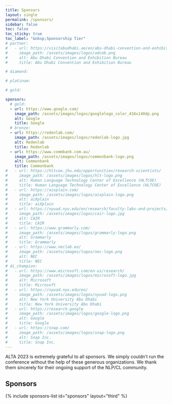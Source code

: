 ```yaml
---
title: Sponsors
layout: single
permalink: /sponsors/
sidebar: false
toc: false
toc_sticky: true
toc_label: "&nbsp;Sponsorship Tier"
# partner:
#   - url: https://visitabudhabi.ae/en/abu-dhabi-convention-and-exhibition-bureau
#     image_path: /assets/images/logos/adceb.png
#     alt: Abu Dhabi Convention and Exhibition Bureau
#     title: Abu Dhabi Convention and Exhibition Bureau

# diamond:

# platinum:

# gold:

sponsors:
  # gold:
  - url: https://www.google.com/
    image_path: /assets/images/logos/googlelogo_color_416x140dp.png
    alt: Google
    title: Google
  # bronze:
  - url: https://redenlab.com/
    image_path: /assets/images/logos/redenlab-logo.jpg
    alt: Redenlab
    title: Redenlab
  - url: https://www.commbank.com.au/
    image_path: /assets/images/logos/commonbank-logo.png
    alt: Commonbank
    title: Commonbank
#   - url: https://hltcoe.jhu.edu/opportunities/research-scientists/
#     image_path: /assets/images/logos/hlt-logo.png
#     alt: Human Language Technology Center of Excellence (HLTCOE)
#     title: Human Language Technology Center of Excellence (HLTCOE)
#   - url: https://aixplain.com/
#     image_path: /assets/images/logos/aixplain-logo.png
#     alt: aiXplain
#     title: aiXplain
#   - url: https://nyuad.nyu.edu/en/research/faculty-labs-and-projects/center-for-artificial-intelligence-and-robotics.html
#     image_path: /assets/images/logos/cair-logo.jpg
#     alt: CAIR
#     title: CAIR   
#   - url: https://www.grammarly.com/
#     image_path: /assets/images/logos/grammarly-logo.png
#     alt: Grammarly
#     title: Grammarly
#   - url: https://www.neclab.eu/
#     image_path: /assets/images/logos/nec-logo.png
#     alt: NEC
#     title: NEC
# di_champion:
#   - url: https://www.microsoft.com/en-us/research/
#     image_path: /assets/images/logos/microsoft-logo.jpg
#     alt: Microsoft
#     title: Microsoft
#   - url: https://nyuad.nyu.edu/en/
#     image_path: /assets/images/logos/nyuad-logo.png
#     alt: New York University Abu Dhabi
#     title: New York University Abu Dhabi
#   - url: https://research.google
#     image_path: /assets/images/logos/google-logo.png
#     alt: Google
#     title: Google
#   - url: https://snap.com/
#     image_path: /assets/images/logos/snap-logo.png
#     alt: Snap Inc.
#     title: Snap Inc.
---
```


ALTA 2023 is extremely grateful to all sponsors. We simply couldn’t run the conference without the help of these generous organizations. We thank them sincerely for their ongoing support of the NLP/CL community.

<!-- If your organization would like to sponsor EMNLP or other conferences in the ACL family,
please refer to our [**Sponsorship Booklet**](/downloads/Sponsorship brochure for ACL 2022 conferences - 2022-07-03-3.pdf)
for information about sponsorship rates and benefits. -->

<style>
.sponsors-list { justify-content: flex-start; }
.sponsors-list > a {
  display: flex;
  flex-direction: row;
  justify-content: center;
  background-color: #fff;
  border: 1px solid #d3d3d3;
  border-radius: 5px;
  align-items: center;
  margin: 0.2em;
  padding: 0.5em;
  text-align: center;
}
.sponsors-list a { text-decoration: none; }
.sponsors-list > a > .dummy-padding { margin-top: 100%; }
.sponsors-list > a > img { margin: 0; }
.sponsors-list > a:hover { box-shadow: 0 0 10px #00000044; }
.sponsors-list > a:hover > img { box-shadow: none !important; }
</style>

<!-- ## Supporting Partner

{% include sponsors-list id="partner" layout="third" %} -->

<!-- ## Diamond

{% include sponsors-list id="diamond" layout="third" %}

## Platinum

{% include sponsors-list id="platinum" layout="third" %}

## Gold

{% include sponsors-list id="gold" layout="third" %}

## Silver

{% include sponsors-list id="silver" layout="third" %}

## Bronze

{% include sponsors-list id="bronze" layout="third" %} -->

## Sponsors

{% include sponsors-list id="sponsors" layout="third" %}

<!-- ## Diversity and Inclusion: Champion

{% include sponsors-list id="di_champion" layout="third" %} -->
